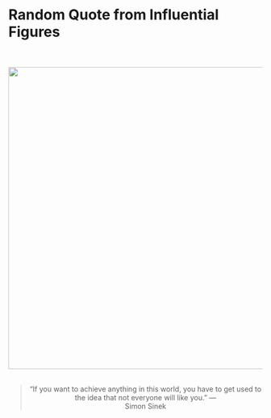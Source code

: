 # Random Quote from Influential Figures

<div align="center">
  <br>
  <br>
  <a href="https://en.wikipedia.org/wiki/Simon_Sinek" title="Simon Sinek - Wikipedia"><img src="https://upload.wikimedia.org/wikipedia/commons/thumb/b/b3/Simon_Sinek_speaks_to_I_MIG_Marines_%282%29_%28cropped%29.jpg/1200px-Simon_Sinek_speaks_to_I_MIG_Marines_%282%29_%28cropped%29.jpg" width="600px"></a>
  <br>
  <br>
  <blockquote>&ldquo;If you want to achieve anything in this world, you have to get used to the idea that not everyone will like you.&rdquo; &mdash; <footer>Simon Sinek</footer></blockquote>
</div>
  